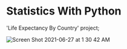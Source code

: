 # Statistics With Python

'Life Expectancy By Country' project;

![Screen Shot 2021-06-27 at 1 30 42 AM](https://user-images.githubusercontent.com/80420919/123532870-5feba400-d6e7-11eb-909a-4efba69fc029.png)
